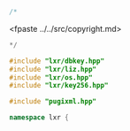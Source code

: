 ```cpp
/*
```
<fpaste ../../src/copyright.md>
```cpp
*/

#include "lxr/dbkey.hpp"
#include "lxr/liz.hpp"
#include "lxr/os.hpp"
#include "lxr/key256.hpp"

#include "pugixml.hpp"

namespace lxr {

```

